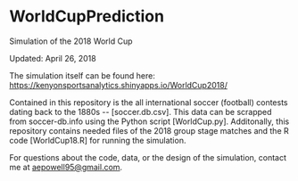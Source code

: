 # WorldCupPrediction
Simulation of the 2018 World Cup

Updated: April 26, 2018

The simulation itself can be found here: https://kenyonsportsanalytics.shinyapps.io/WorldCup2018/

Contained in this repository is the all international soccer (football) contests dating back to the 1880s -- [soccer.db.csv]. This data can be scrapped from soccer-db.info using the Python script [WorldCup.py]. Additonally, this repository contains needed files of the 2018 group stage matches and the R code [WorldCup18.R] for running the simulation.

For questions about the code, data, or the design of the simulation, contact me at aepowell95@gmail.com.
